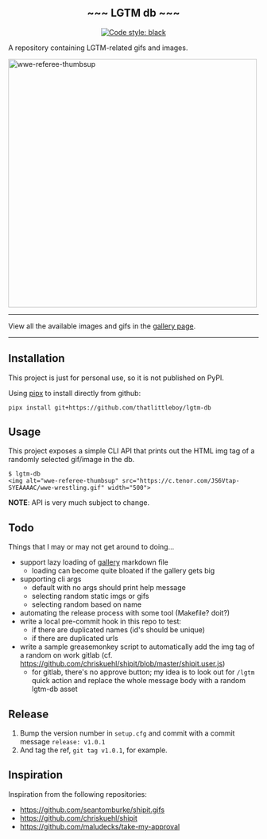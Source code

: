 <h2 align="center">~~~ LGTM db ~~~</h2>

<p align="center">
<a href="https://github.com/psf/black"><img alt="Code style: black" src="https://img.shields.io/badge/code%20style-black-000000.svg"></a>
</p>

A repository containing LGTM-related gifs and images.

<img alt="wwe-referee-thumbsup" src="https://c.tenor.com/JS6Vtap-SYEAAAAC/wwe-wrestling.gif" width="500">

---

View all the available images and gifs in the [gallery page](docs/gallery.md).

---

## Installation
This project is just for personal use, so it is not published on PyPI.

Using [pipx](https://pypa.github.io/pipx/) to install directly from github:
```shell
pipx install git+https://github.com/thatlittleboy/lgtm-db
```

## Usage
This project exposes a simple CLI API that prints out the HTML img tag of a randomly selected gif/image in the db.

```shell
$ lgtm-db
<img alt="wwe-referee-thumbsup" src="https://c.tenor.com/JS6Vtap-SYEAAAAC/wwe-wrestling.gif" width="500">
```

**NOTE**: API is very much subject to change.

## Todo
Things that I may or may not get around to doing...
* support lazy loading of [gallery](docs/gallery.md) markdown file
  * loading can become quite bloated if the gallery gets big
* supporting cli args
  * default with no args should print help message
  * selecting random static imgs or gifs
  * selecting random based on name
* automating the release process with some tool (Makefile? doit?)
* write a local pre-commit hook in this repo to test:
  * if there are duplicated names (id's should be unique)
  * if there are duplicated urls
* write a sample greasemonkey script to automatically add the img tag of a random on work gitlab (cf. https://github.com/chriskuehl/shipit/blob/master/shipit.user.js)
  * for gitlab, there's no approve button; my idea is to look out for `/lgtm` quick action and replace the whole message body with a random lgtm-db asset

## Release
1. Bump the version number in `setup.cfg` and commit with a commit message `release: v1.0.1`
1. And tag the ref, `git tag v1.0.1`, for example.

## Inspiration
Inspiration from the following repositories:
* https://github.com/seantomburke/shipit.gifs
* https://github.com/chriskuehl/shipit
* https://github.com/maludecks/take-my-approval
